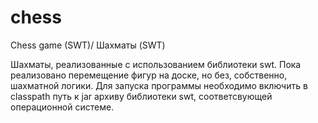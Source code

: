 chess
=====

Chess game (SWT)/ Шахматы (SWT)

Шахматы, реализованные с использованием библиотеки swt. 
Пока реализовано перемещение фигур на доске, но без, собственно, шахматной логики. 
Для запуска программы необходимо включить в classpath путь к jar архиву библиотеки swt, соответсвующей операционной системе.
